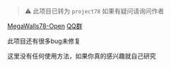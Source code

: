 > ⚠ 此项目已转为 `project78`
> 如果有疑问请询问作者

[MegaWalls78-Open](https://github.com/sucj/MegaWalls78-Open)
[QQ群](https://qm.qq.com/q/jT3SC3MP7i)

此项目还有很多bug未修复

这里没有任何使用方法，如果你真的感兴趣就自己研究
